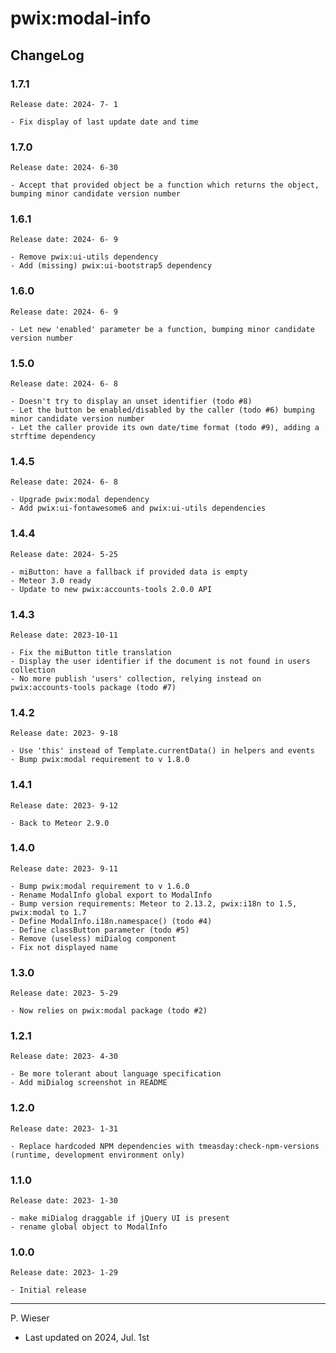 # pwix:modal-info

## ChangeLog

### 1.7.1

    Release date: 2024- 7- 1

    - Fix display of last update date and time

### 1.7.0

    Release date: 2024- 6-30

    - Accept that provided object be a function which returns the object, bumping minor candidate version number

### 1.6.1

    Release date: 2024- 6- 9

    - Remove pwix:ui-utils dependency
    - Add (missing) pwix:ui-bootstrap5 dependency

### 1.6.0

    Release date: 2024- 6- 9

    - Let new 'enabled' parameter be a function, bumping minor candidate version number

### 1.5.0

    Release date: 2024- 6- 8

    - Doesn't try to display an unset identifier (todo #8)
    - Let the button be enabled/disabled by the caller (todo #6) bumping minor candidate version number
    - Let the caller provide its own date/time format (todo #9), adding a strftime dependency

### 1.4.5

    Release date: 2024- 6- 8

    - Upgrade pwix:modal dependency
    - Add pwix:ui-fontawesome6 and pwix:ui-utils dependencies

### 1.4.4

    Release date: 2024- 5-25

    - miButton: have a fallback if provided data is empty
    - Meteor 3.0 ready
    - Update to new pwix:accounts-tools 2.0.0 API

### 1.4.3

    Release date: 2023-10-11

    - Fix the miButton title translation
    - Display the user identifier if the document is not found in users collection
    - No more publish 'users' collection, relying instead on pwix:accounts-tools package (todo #7)

### 1.4.2

    Release date: 2023- 9-18

    - Use 'this' instead of Template.currentData() in helpers and events
    - Bump pwix:modal requirement to v 1.8.0

### 1.4.1

    Release date: 2023- 9-12

    - Back to Meteor 2.9.0

### 1.4.0

    Release date: 2023- 9-11

    - Bump pwix:modal requirement to v 1.6.0
    - Rename ModalInfo global export to ModalInfo
    - Bump version requirements: Meteor to 2.13.2, pwix:i18n to 1.5, pwix:modal to 1.7
    - Define ModalInfo.i18n.namespace() (todo #4)
    - Define classButton parameter (todo #5)
    - Remove (useless) miDialog component
    - Fix not displayed name

### 1.3.0

    Release date: 2023- 5-29

    - Now relies on pwix:modal package (todo #2)

### 1.2.1

    Release date: 2023- 4-30

    - Be more tolerant about language specification
    - Add miDialog screenshot in README

### 1.2.0

    Release date: 2023- 1-31

    - Replace hardcoded NPM dependencies with tmeasday:check-npm-versions (runtime, development environment only)

### 1.1.0

    Release date: 2023- 1-30

    - make miDialog draggable if jQuery UI is present
    - rename global object to ModalInfo

### 1.0.0

    Release date: 2023- 1-29

    - Initial release

---
P. Wieser
- Last updated on 2024, Jul. 1st
